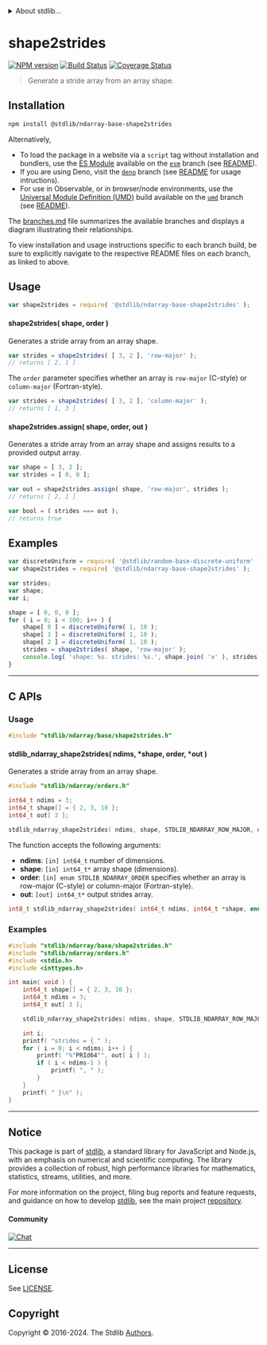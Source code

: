 <!--

@license Apache-2.0

Copyright (c) 2018 The Stdlib Authors.

Licensed under the Apache License, Version 2.0 (the "License");
you may not use this file except in compliance with the License.
You may obtain a copy of the License at

   http://www.apache.org/licenses/LICENSE-2.0

Unless required by applicable law or agreed to in writing, software
distributed under the License is distributed on an "AS IS" BASIS,
WITHOUT WARRANTIES OR CONDITIONS OF ANY KIND, either express or implied.
See the License for the specific language governing permissions and
limitations under the License.

-->


<details>
  <summary>
    About stdlib...
  </summary>
  <p>We believe in a future in which the web is a preferred environment for numerical computation. To help realize this future, we've built stdlib. stdlib is a standard library, with an emphasis on numerical and scientific computation, written in JavaScript (and C) for execution in browsers and in Node.js.</p>
  <p>The library is fully decomposable, being architected in such a way that you can swap out and mix and match APIs and functionality to cater to your exact preferences and use cases.</p>
  <p>When you use stdlib, you can be absolutely certain that you are using the most thorough, rigorous, well-written, studied, documented, tested, measured, and high-quality code out there.</p>
  <p>To join us in bringing numerical computing to the web, get started by checking us out on <a href="https://github.com/stdlib-js/stdlib">GitHub</a>, and please consider <a href="https://opencollective.com/stdlib">financially supporting stdlib</a>. We greatly appreciate your continued support!</p>
</details>

# shape2strides

[![NPM version][npm-image]][npm-url] [![Build Status][test-image]][test-url] [![Coverage Status][coverage-image]][coverage-url] <!-- [![dependencies][dependencies-image]][dependencies-url] -->

> Generate a stride array from an array shape.

<!-- Section to include introductory text. Make sure to keep an empty line after the intro `section` element and another before the `/section` close. -->

<section class="intro">

</section>

<!-- /.intro -->

<!-- Package usage documentation. -->

<section class="installation">

## Installation

```bash
npm install @stdlib/ndarray-base-shape2strides
```

Alternatively,

-   To load the package in a website via a `script` tag without installation and bundlers, use the [ES Module][es-module] available on the [`esm`][esm-url] branch (see [README][esm-readme]).
-   If you are using Deno, visit the [`deno`][deno-url] branch (see [README][deno-readme] for usage intructions).
-   For use in Observable, or in browser/node environments, use the [Universal Module Definition (UMD)][umd] build available on the [`umd`][umd-url] branch (see [README][umd-readme]).

The [branches.md][branches-url] file summarizes the available branches and displays a diagram illustrating their relationships.

To view installation and usage instructions specific to each branch build, be sure to explicitly navigate to the respective README files on each branch, as linked to above.

</section>

<section class="usage">

## Usage

```javascript
var shape2strides = require( '@stdlib/ndarray-base-shape2strides' );
```

#### shape2strides( shape, order )

Generates a stride array from an array shape.

```javascript
var strides = shape2strides( [ 3, 2 ], 'row-major' );
// returns [ 2, 1 ]
```

The `order` parameter specifies whether an array is `row-major` (C-style) or `column-major` (Fortran-style).

```javascript
var strides = shape2strides( [ 3, 2 ], 'column-major' );
// returns [ 1, 3 ]
```

#### shape2strides.assign( shape, order, out )

Generates a stride array from an array shape and assigns results to a provided output array.

```javascript
var shape = [ 3, 2 ];
var strides = [ 0, 0 ];

var out = shape2strides.assign( shape, 'row-major', strides );
// returns [ 2, 1 ]

var bool = ( strides === out );
// returns true
```

</section>

<!-- /.usage -->

<!-- Package usage notes. Make sure to keep an empty line after the `section` element and another before the `/section` close. -->

<section class="notes">

</section>

<!-- /.notes -->

<!-- Package usage examples. -->

<section class="examples">

## Examples

<!-- eslint no-undef: "error" -->

```javascript
var discreteUniform = require( '@stdlib/random-base-discrete-uniform' );
var shape2strides = require( '@stdlib/ndarray-base-shape2strides' );

var strides;
var shape;
var i;

shape = [ 0, 0, 0 ];
for ( i = 0; i < 100; i++ ) {
    shape[ 0 ] = discreteUniform( 1, 10 );
    shape[ 1 ] = discreteUniform( 1, 10 );
    shape[ 2 ] = discreteUniform( 1, 10 );
    strides = shape2strides( shape, 'row-major' );
    console.log( 'shape: %s. strides: %s.', shape.join( 'x' ), strides.join( ', ' ) );
}
```

</section>

<!-- /.examples -->

<!-- C interface documentation. -->

* * *

<section class="c">

## C APIs

<!-- Section to include introductory text. Make sure to keep an empty line after the intro `section` element and another before the `/section` close. -->

<section class="intro">

</section>

<!-- /.intro -->

<!-- C usage documentation. -->

<section class="usage">

### Usage

```c
#include "stdlib/ndarray/base/shape2strides.h"
```

#### stdlib_ndarray_shape2strides( ndims, \*shape, order, \*out )

Generates a stride array from an array shape.

```c
#include "stdlib/ndarray/orders.h"

int64_t ndims = 3;
int64_t shape[] = { 2, 3, 10 };
int64_t out[ 3 ];

stdlib_ndarray_shape2strides( ndims, shape, STDLIB_NDARRAY_ROW_MAJOR, out );
```

The function accepts the following arguments:

-   **ndims**: `[in] int64_t` number of dimensions.
-   **shape**: `[in] int64_t*` array shape (dimensions).
-   **order**: `[in] enum STDLIB_NDARRAY_ORDER` specifies whether an array is row-major (C-style) or column-major (Fortran-style).
-   **out**: `[out] int64_t*` output strides array.

```c
int8_t stdlib_ndarray_shape2strides( int64_t ndims, int64_t *shape, enum STDLIB_NDARRAY_ORDER order, int64_t *out );
```

</section>

<!-- /.usage -->

<!-- C API usage notes. Make sure to keep an empty line after the `section` element and another before the `/section` close. -->

<section class="notes">

</section>

<!-- /.notes -->

<!-- C API usage examples. -->

<section class="examples">

### Examples

```c
#include "stdlib/ndarray/base/shape2strides.h"
#include "stdlib/ndarray/orders.h"
#include <stdio.h>
#include <inttypes.h>

int main( void ) {
    int64_t shape[] = { 2, 3, 10 };
    int64_t ndims = 3;
    int64_t out[ 3 ];

    stdlib_ndarray_shape2strides( ndims, shape, STDLIB_NDARRAY_ROW_MAJOR, out );

    int i;
    printf( "strides = { " );
    for ( i = 0; i < ndims; i++ ) {
        printf( "%"PRId64"", out[ i ] );
        if ( i < ndims-1 ) {
            printf( ", " );
        }
    }
    printf( " }\n" );
}
```

</section>

<!-- /.examples -->

</section>

<!-- /.c -->

<!-- Section to include cited references. If references are included, add a horizontal rule *before* the section. Make sure to keep an empty line after the `section` element and another before the `/section` close. -->

<section class="references">

</section>

<!-- /.references -->

<!-- Section for related `stdlib` packages. Do not manually edit this section, as it is automatically populated. -->

<section class="related">

</section>

<!-- /.related -->

<!-- Section for all links. Make sure to keep an empty line after the `section` element and another before the `/section` close. -->


<section class="main-repo" >

* * *

## Notice

This package is part of [stdlib][stdlib], a standard library for JavaScript and Node.js, with an emphasis on numerical and scientific computing. The library provides a collection of robust, high performance libraries for mathematics, statistics, streams, utilities, and more.

For more information on the project, filing bug reports and feature requests, and guidance on how to develop [stdlib][stdlib], see the main project [repository][stdlib].

#### Community

[![Chat][chat-image]][chat-url]

---

## License

See [LICENSE][stdlib-license].


## Copyright

Copyright &copy; 2016-2024. The Stdlib [Authors][stdlib-authors].

</section>

<!-- /.stdlib -->

<!-- Section for all links. Make sure to keep an empty line after the `section` element and another before the `/section` close. -->

<section class="links">

[npm-image]: http://img.shields.io/npm/v/@stdlib/ndarray-base-shape2strides.svg
[npm-url]: https://npmjs.org/package/@stdlib/ndarray-base-shape2strides

[test-image]: https://github.com/stdlib-js/ndarray-base-shape2strides/actions/workflows/test.yml/badge.svg?branch=main
[test-url]: https://github.com/stdlib-js/ndarray-base-shape2strides/actions/workflows/test.yml?query=branch:main

[coverage-image]: https://img.shields.io/codecov/c/github/stdlib-js/ndarray-base-shape2strides/main.svg
[coverage-url]: https://codecov.io/github/stdlib-js/ndarray-base-shape2strides?branch=main

<!--

[dependencies-image]: https://img.shields.io/david/stdlib-js/ndarray-base-shape2strides.svg
[dependencies-url]: https://david-dm.org/stdlib-js/ndarray-base-shape2strides/main

-->

[chat-image]: https://img.shields.io/gitter/room/stdlib-js/stdlib.svg
[chat-url]: https://app.gitter.im/#/room/#stdlib-js_stdlib:gitter.im

[stdlib]: https://github.com/stdlib-js/stdlib

[stdlib-authors]: https://github.com/stdlib-js/stdlib/graphs/contributors

[umd]: https://github.com/umdjs/umd
[es-module]: https://developer.mozilla.org/en-US/docs/Web/JavaScript/Guide/Modules

[deno-url]: https://github.com/stdlib-js/ndarray-base-shape2strides/tree/deno
[deno-readme]: https://github.com/stdlib-js/ndarray-base-shape2strides/blob/deno/README.md
[umd-url]: https://github.com/stdlib-js/ndarray-base-shape2strides/tree/umd
[umd-readme]: https://github.com/stdlib-js/ndarray-base-shape2strides/blob/umd/README.md
[esm-url]: https://github.com/stdlib-js/ndarray-base-shape2strides/tree/esm
[esm-readme]: https://github.com/stdlib-js/ndarray-base-shape2strides/blob/esm/README.md
[branches-url]: https://github.com/stdlib-js/ndarray-base-shape2strides/blob/main/branches.md

[stdlib-license]: https://raw.githubusercontent.com/stdlib-js/ndarray-base-shape2strides/main/LICENSE

</section>

<!-- /.links -->
